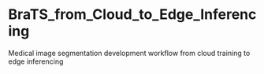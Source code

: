# BraTS_from_Cloud_to_Edge_Inferencing
Medical image segmentation development workflow from cloud training to edge inferencing
